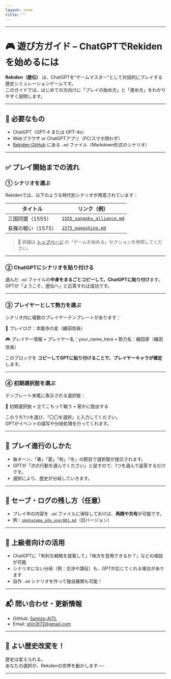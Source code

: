 ```yaml
---
layout: none
title: ""
---
```

    
---

# 🎮 遊び方ガイド – ChatGPTでRekidenを始めるには

**Rekiden（歴伝）** は、ChatGPTを“ゲームマスター”として対話的にプレイする歴史シミュレーションゲームです。  
このガイドでは、はじめての方向けに「プレイの始め方」と「進め方」をわかりやすく説明します。

---

## 🧾 必要なもの

- ChatGPT（GPT-4 または GPT-4o）
- Webブラウザ or ChatGPTアプリ（PC/スマホ問わず）
- [Rekiden GitHub](https://github.com/Samizo-AITL/Rekiden) にある `.md` ファイル（Markdown形式のシナリオ）

---

## ✅ プレイ開始までの流れ

### ① シナリオを選ぶ

Rekidenでは、以下のような時代別シナリオが用意されています：

| タイトル           | リンク（例） |
|--------------------|--------------|
| 三国同盟（1555）   | [`1555_sangoku_alliance.md`](../sengoku/periods/1555_sangoku_alliance.md) |
| 長篠の戦い（1575） | [`1575_nagashino.md`](../sengoku/periods/1575_nagashino.md) |

> 🔗 詳細は [トップページ](../README.md) の「ゲームを始める」セクションを参照してください。

---

### ② ChatGPTにシナリオを貼り付ける

選んだ `.md` ファイルの**中身をまるごとコピーして、ChatGPTに貼り付け**ます。  
GPTが「ようこそ、歴伝へ」と応答すれば成功です。

---

### ③ プレイヤーとして勢力を選ぶ

シナリオ内に複数のプレイヤーテンプレートがあります：

📝 プレイログ：本能寺の変（織田信長）

🎮 プレイヤー情報
	•	プレイヤー名：your_name_here
	•	勢力名：織田家（織田信長）

 このブロックを **コピーしてGPTに貼り付けることで、プレイヤーキャラが確定**します。

---

### ④ 初期選択肢を選ぶ

テンプレート末尾に表示される選択肢：

🎯 初期選択肢
	•	立てこもって戦う
	•	密かに脱出する

 このうち1つを選び、「〇〇を選択」と入力してください。  
GPTがイベントの描写や分岐処理を行ってくれます。

---

## 🔁 プレイ進行のしかた

- 毎ターン、「春」「夏」「秋」「冬」の節目で選択肢が提示されます。
- GPTが「次の行動を選んでください」と促すので、1つを選んで返答するだけです。
- 選択により、歴史が分岐していきます。

---

## 💾 セーブ・ログの残し方（任意）

- プレイ中の内容を `.md` ファイルに保存しておけば、**再開や共有**が可能です。
- 例：[`okehazama_oda_user001.md`](../play_logs/okehazama_oda_user001.md)（旧バージョン）

---

## 🧠 上級者向けの活用

- ChatGPTに「有利な戦略を提案して」「味方を登用できるか？」などの相談が可能
- シナリオにない分岐（例：交渉や謀反）も、GPTが応じてくれる場合があります
- 自作 `.md` シナリオを作って独自展開も可能！

---

## 📬 問い合わせ・更新情報

- GitHub: [Samizo-AITL](https://github.com/Samizo-AITL/Rekiden)
- Email: [shin3t72@gmail.com](mailto:shin3t72@gmail.com)

---

## 🏁 よい歴史改変を！

歴史は変えられる。  
あなたの選択が、Rekidenの世界を動かします──

---
